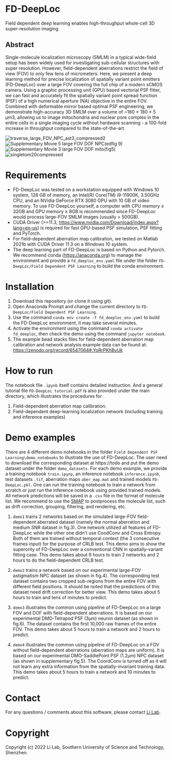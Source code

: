 # FD-DeepLoc
Field dependent deep learning enables high-throughput whole-cell 3D super-resolution imaging
## Abstract
Single-molecule localization microscopy (SMLM) in a typical wide-field setup has been widely used for investigating sub-cellular structures with super resolution. However, field-dependent aberrations restrict the field of view (FOV) to only few tens of micrometers. Here, we present a deep learning method for precise localization of spatially variant point emitters (FD-DeepLoc) over a large FOV covering the full chip of a modern sCMOS camera. Using a graphic processing unit (GPU) based vectorial PSF fitter, we can fast and accurately fit the spatially variant point spread function (PSF) of a high numerical aperture (NA) objective in the entire FOV. Combined with deformable mirror based optimal PSF engineering, we demonstrate high-accuracy 3D SMLM over a volume of ~180 × 180 × 5 μm3, allowing us to image mitochondria and nuclear pore complex in the entire cells in a single imaging cycle without hardware scanning - a 100-fold increase in throughput compared to the state-of-the-art.

![traverse_large_FOV_NPC_ast3_compressed2](https://user-images.githubusercontent.com/67769465/174561057-1745a2c5-fe0c-416c-ada7-a6f2e1902207.gif)
![Supplementary Movie 5 large FOV DOF NPC(edfig 9)](https://user-images.githubusercontent.com/67769465/168954401-9c4d006f-9431-433c-9d74-d28011dc8146.gif)
![Supplementary Movie 3 large FOV DOF mito(fig5)](https://user-images.githubusercontent.com/67769465/168954626-3c10257f-6f4b-49d4-aa70-6c608f609b18.gif)
![singletom20compressed](https://user-images.githubusercontent.com/67769465/168968411-34e482a1-2241-48d4-be09-48f3d43612c9.gif)


#  Requirements
* FD-DeepLoc was tested on a workstation equipped with Windows 10 system, 128 GB of memory, an Intel(R) Core(TM) i9-11900K, 3.50GHz CPU, and an NVidia GeForce RTX 3080 GPU with 10 GB of video memory. To use FD-DeepLoc yourself, a computer with CPU memory ≥ 32GB and GPU memory ≥ 8GB is recommended since FD-DeepLoc would process large-FOV SMLM images (usually > 500GB).
* CUDA Driver (>=11.3, https://www.nvidia.com/Download/index.aspx?lang=en-us) is required for fast GPU-based PSF simulation, PSF fitting and PyTorch.
* For field-dependent aberration map calibration, we tested on Matlab 2021b with CUDA Driver 11.3 on a Windows 10 system.
* The deep learning part of FD-DeepLoc is based on Python and Pytorch. We recommend conda (https://anaconda.org) to manage the environment and provide a `fd_deeploc_env.yaml` file under the folder `FD-DeepLoc/Field Dependent PSF Learning` to build the conda environment.

# Installation
1. Download this repository (or clone it using git).
2. Open Anaconda Prompt and change the current directory to `FD-DeepLoc/Field Dependent PSF Learning`.
3. Use the command `conda env create -f fd_deeploc_env.yaml` to build the FD-DeepLoc environment, it may take several minutes.
4. Activate the environment using the command `conda activate fd_deeploc`, then check the demo using the command `jupyter notebook`.
5. The example bead stacks files for field-dependent aberration map calibration and network analysis example data can be found at: https://zenodo.org/record/6547064#.YoRrPKhByUk

# How to run
The notebook file `.ipynb` itself contains detailed instruction. And a general tutorial file `FD-DeepLoc tutorial.pdf` is also provided under the main directory, which illustrates the procedures for 
1. Field-dependent aberration map calibration.
2. Field-dependent deep-learning localization network (including training and inference examples)

# Demo examples
There are 4 different demo notebooks in the folder `Field Dependent PSF Learning\demo_notebooks` to illustrate the 
use of FD-DeepLoc. The user need to download the corresponding dataset at https://todo and put the demo dataset under the 
folder `demo_datasets`. For each demo example, we provide a training notebook `train.ipynp`, an inference notebook `inference.ipynb`, 
test datasets `.tif`, aberration maps `aber_map.mat` and trained models `FD-DeepLoc.pkl`. One can run the training notebook to train a network from scratch or
 just run the inference notebook using provided trained models. All network predictions will be saved in a `.csv` file in the format of molecule list.  We recommend to use the [SMAP](https://www.nature.com/articles/s41592-020-0938-1) to postprocess 
the molecule list, such as drift correction, grouping, filtering, and rendering, etc.

1. `demo1` trains 2 networks based on the simulated large-FOV field-dependent aberrated dataset (namely the normal aberration 
and medium SNR dataset in fig.3). One network utilized all features of FD-DeepLoc while the other one didn't use 
CoodConv and Cross Entropy. Both of them are trained without temporal context (the 3 consecutive frames input) 
for the purpose of CRLB test. This demo aims to show the superority of FD-DeepLoc over a conventional CNN in 
spatially-variant fitting case. This demo takes about 9 hours to train 2 networks and 2 hours to do the field-dependent CRLB test.  


2. `demo2` trains a network based on our experimental large-FOV astigmatism NPC dataset (as shown in fig.4). The corresponding 
test dataset contains two cropped sub-regions from the entire FOV with different field positions. It should be noted that 
the predictions of this dataset need drift correction for better view. This demo takes about 5 hours to train
and tens of minutes to predict.  


3. `demo3` illustrates the common using pipeline of FD-DeepLoc on a large FOV and DOF with field-dependent aberrations. 
It is based on our experimental DMO-Tetrapod PSF (3μm) neuron dataset (as shown in fig.6). The dataset 
contains the first 10,000 raw frames of the entire FOV. This demo takes about 5 hours to train a network and 2 hours to 
predict.


4. `demo4` illustrates the common using pipeline of FD-DeepLoc on a FOV without field-dependent aberrations 
(aberration maps are uniform). It is based on our experimental DMO-SaddlePoint PSF (1.2μm) NPC dataset
(as shown in supplementary fig.5). The CoordConv is turned off as it will not learn any extra information from 
the spatially-invariant training data. This demo takes about 5 hours to train a network and 10 minutes to predict.  



# Contact
For any questions / comments about this software, please contact [Li Lab](https://faculty.sustech.edu.cn/liym2019/en/).

# Copyright
Copyright (c) 2022 Li Lab, Southern University of Science and Technology, Shenzhen.
